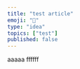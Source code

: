 ```yaml
---
title: "test article"
emoji: "🫠"
type: "idea"
topics: ["test"]
published: false
---
```


aaaaa
ffffff
